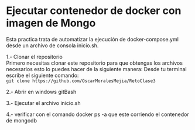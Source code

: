 # Ejecutar contenedor de docker con imagen de Mongo 
Esta practica trata de automatizar la ejecución de docker-compose.yml desde un archivo de consola inicio.sh.


1.- Clonar el repositorio  
    Primero necesitas clonar este repositorio para que obtengas los archivos necesarios esto lo puedes hacer de la siguiente manera:
    Desde tu terminal escribe el siguiente comando:<br>    ```git clone https://github.com/OscarMoralesMejia/RetoClase3```  

2.- Abrir en windows gitBash

3.- Ejecutar el archivo inicio.sh

4.- verificar con el comando docker ps -a que este corriendo el contenedor de mongodb

